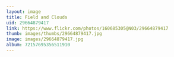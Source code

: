 ```yaml
---
layout: image
title: Field and Clouds
uid: 29664879417
link: https://www.flickr.com/photos/160685305@N03/29664879417
thumb: images/thumbs/29664879417.jpg
image: images/29664879417.jpg
album: 72157695356511910
---
```



